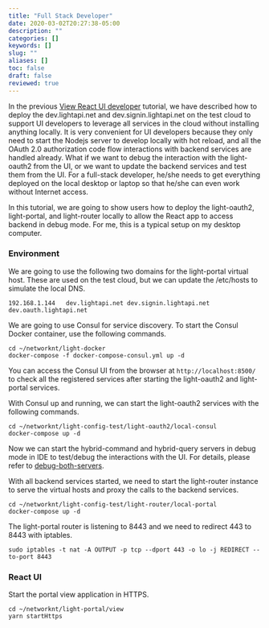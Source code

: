 ```yaml
---
title: "Full Stack Developer"
date: 2020-03-02T20:27:38-05:00
description: ""
categories: []
keywords: []
slug: ""
aliases: []
toc: false
draft: false
reviewed: true
---
```


In the previous [View React UI developer][] tutorial, we have described how to deploy the dev.lightapi.net and dev.signin.lightapi.net on the test cloud to support UI developers to leverage all services in the cloud without installing anything locally. It is very convenient for UI developers because they only need to start the Nodejs server to develop locally with hot reload, and all the OAuth 2.0 authorization code flow interactions with backend services are handled already. What if we want to debug the interaction with the light-oauth2 from the UI, or we want to update the backend services and test them from the UI. For a full-stack developer, he/she needs to get everything deployed on the local desktop or laptop so that he/she can even work without Internet access. 

In this tutorial, we are going to show users how to deploy the light-oauth2, light-portal, and light-router locally to allow the React app to access backend in debug mode. For me, this is a typical setup on my desktop computer. 

### Environment

We are going to use the following two domains for the light-portal virtual host. These are used on the test cloud, but we can update the /etc/hosts to simulate the local DNS.

```
192.168.1.144   dev.lightapi.net dev.signin.lightapi.net dev.oauth.lightapi.net
```

We are going to use Consul for service discovery. To start the Consul Docker container, use the following commands.


```
cd ~/networknt/light-docker
docker-compose -f docker-compose-consul.yml up -d
```

You can access the Consul UI from the browser at `http://localhost:8500/` to check all the registered services after starting the light-oauth2 and light-portal services. 

With Consul up and running, we can start the light-oauth2 services with the following commands.


```
cd ~/networknt/light-config-test/light-oauth2/local-consul
docker-compose up -d
```

Now we can start the hybrid-command and hybrid-query servers in debug mode in IDE to test/debug the interactions with the UI. For details, please refer to [debug-both-servers][].

With all backend services started, we need to start the light-router instance to serve the virtual hosts and proxy the calls to the backend services. 

```
cd ~/networknt/light-config-test/light-router/local-portal
docker-compose up -d
```

The light-portal router is listening to 8443 and we need to redirect 443 to 8443 with iptables. 

```
sudo iptables -t nat -A OUTPUT -p tcp --dport 443 -o lo -j REDIRECT --to-port 8443
```



### React UI

Start the portal view application in HTTPS. 

```
cd ~/networknt/light-portal/view
yarn startHttps
```




[View React UI developer]: /tutorial/portal/developer/react-ui/
[debug-both-servers]: /tutorial/portal/developer/debug-both-servers/
